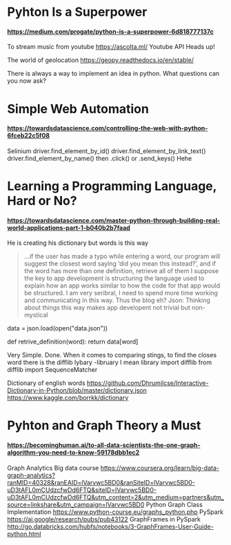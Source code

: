# Pyhton Is a Superpower
#### https://medium.com/progate/python-is-a-superpower-6d818777137c
To stream music from youtube
https://ascolta.ml/ 
Youtube API Heads up!

The world of geolocation
https://geopy.readthedocs.io/en/stable/

There is always a way to implement an idea in python.  What questions can you now
ask?


# Simple Web Automation
#### https://towardsdatascience.com/controlling-the-web-with-python-6fceb22c5f08
Selinium
driver.find_element_by_id()
driver.find_element_by_link_text()
driver.find_element_by_name()
then
.click()
or
.send_keys()
Hehe


# Learning a Programming Language, Hard or No?
#### https://towardsdatascience.com/master-python-through-building-real-world-applications-part-1-b040b2b7faad
He is creating his dictionary but words is this way
>...if the user has made a typo while entering a word, our program will suggest the closest word saying ‘did you mean this instead?’, and if the word has more than one definition, retrieve all of them
I suppose the key to app development is structuring the language used to explain how an app works similar to how the code for that app would be structured.  I am very seribral, I need to spend more time working and communicating in this way.  Thus the blog eh?
Json:  Thinking about things this way makes app developent not trivial but non-mystical

data = json.load(open("data.json"))

def retrive_definition(word):
    return data[word]
    
Very Simple. Done.
When it comes to comparing stings, to find the closes word there is the difflib lybary -libruary I mean library
import difflib
from difflib import SequenceMatcher

Dictionary of english words 
https://github.com/Dhrumilcse/Interactive-Dictionary-in-Python/blob/master/dictionary.json
https://www.kaggle.com/borrkk/dictionary


# Pyhton and Graph Theory a Must
#### https://becominghuman.ai/to-all-data-scientists-the-one-graph-algorithm-you-need-to-know-59178dbb1ec2
Graph Analytics Big data course https://www.coursera.org/learn/big-data-graph-analytics?ranMID=40328&ranEAID=lVarvwc5BD0&ranSiteID=lVarvwc5BD0-uD3tAFL0mCUdzcfwDd6FTQ&siteID=lVarvwc5BD0-uD3tAFL0mCUdzcfwDd6FTQ&utm_content=2&utm_medium=partners&utm_source=linkshare&utm_campaign=lVarvwc5BD0
Python Graph Class Implementation https://www.python-course.eu/graphs_python.php
PySpark https://ai.google/research/pubs/pub43122
GraphFrames in PySpark http://go.databricks.com/hubfs/notebooks/3-GraphFrames-User-Guide-python.html


